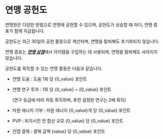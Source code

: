 # 연맹 공헌도

 연맹원은 다양한 방법으로 연맹에 공헌할 수 있으며, 공헌도가 상승할 때 마다, 연맹 증표가 함께 지급됩니다.

공헌도는 최근 30일의 공헌 활동으로 계산되며, 연맹을 탈퇴해도 초기화되지 않습니다.

연맹 증표는 [***<u>연맹 상점</u>***](kor/105tradingpost#연맹-상점)에서 아이템을 구입하는 데 사용되며, 연맹을 탈퇴해도 사라지지 않습니다.

공헌도를 획득할 수 있는 연맹 활동은 다음과 같습니다.



- 연맹 도움 : 도움 1회 당 {0_value} 포인트

- 연맹 연구 투자 : 1회 당 {0_value} ~ {0_value} 포인트

  (연구 등급에 따라 차등 획득하며, 추천 설정된 연구는 2배 획득)

- 차원 에너지 기부 : 차원 에너지 {0_value}개 당 {0_value} 포인트

- PVP : 퇴각시킨 전 함선 규모 {0_value} 당 {0_value} 포인트

- 인앱 결제 : 결제 금액 {value} 당 {0_value} 포인트